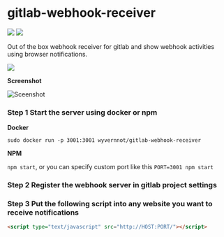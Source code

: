 # gitlab-webhook-receiver
[![](https://badge.imagelayers.io/wyvernnot/gitlab-webhook-receiver:latest.svg)](https://imagelayers.io/?images=wyvernnot/gitlab-webhook-receiver:latest 'Get your own badge on imagelayers.io') [![](https://img.shields.io/npm/v/gitlab-webhook-receiver.svg)](https://www.npmjs.com/package/gitlab-webhook-receiver)

Out of the box webhook receiver for gitlab and show webhook activities using browser notifications.

[![](https://nodei.co/npm/gitlab-webhook-receiver.png)](https://www.npmjs.com/package/gitlab-webhook-receiver)

**Screenshot**

![Sceenshot](https://github.com/wyvernnot/gitlab-webhook-receiver/blob/master/doc/screenshot.png)

### Step 1 Start the server using docker or npm

**Docker**

`sudo docker run -p 3001:3001 wyvernnot/gitlab-webhook-receiver`

**NPM**

`npm start`, or you can specify custom port like this `PORT=3001 npm start`

### Step 2 Register the webhook server in gitlab project settings

### Step 3 Put the following script into any website you want to receive notifications

```html
<script type="text/javascript" src="http://HOST:PORT/"></script>
```

